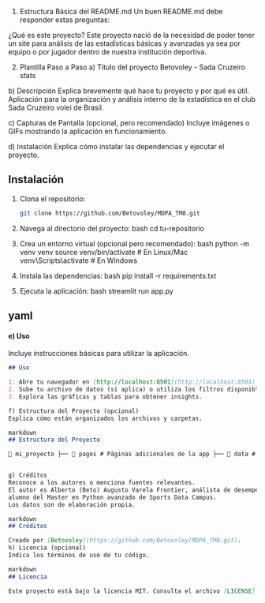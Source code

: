 1. Estructura Básica del README.md
Un buen README.md debe responder estas preguntas:

¿Qué es este proyecto?
Este proyecto nació de la necesidad de poder tener un site para análisis de las estadísticas básicas y avanzadas ya sea por equipo o por jugador dentro
de nuestra institución deportiva.

2. Plantilla Paso a Paso
a) Título del proyecto
Betovoley - Sada Cruzeiro stats

b) Descripción
Explica brevemente qué hace tu proyecto y por qué es útil.
Aplicación para la organización y análisis interno de la estadística en el club Sada Cruzeiro volei de Brasil.

c) Capturas de Pantalla (opcional, pero recomendado)
Incluye imágenes o GIFs mostrando la aplicación en funcionamiento.

d) Instalación
Explica cómo instalar las dependencias y ejecutar el proyecto.
## Instalación

1. Clona el repositorio:
   ```bash
   git clone https://github.com/Betovoley/MDPA_TM8.git

2. Navega al directorio del proyecto:
bash
cd tu-repositorio

3. Crea un entorno virtual (opcional pero recomendado):
bash
python -m venv venv
source venv/bin/activate       # En Linux/Mac
venv\Scripts\activate          # En Windows

4. Instala las dependencias:
bash
pip install -r requirements.txt

5. Ejecuta la aplicación:
bash
streamlit run app.py


yaml
---

#### e) Uso
Incluye instrucciones básicas para utilizar la aplicación.

```markdown
## Uso

1. Abre tu navegador en [http://localhost:8501](http://localhost:8501) después de ejecutar la app.
2. Sube tu archivo de datos (si aplica) o utiliza los filtros disponibles.
3. Explora las gráficas y tablas para obtener insights.

f) Estructura del Proyecto (opcional)
Explica cómo están organizados los archivos y carpetas.

markdown
## Estructura del Proyecto

📁 mi_proyecto ├── 📁 pages # Páginas adicionales de la app ├── 📁 data # Datos de ejemplo ├── app.py # Archivo principal de Streamlit ├── requirements.txt # Dependencias del proyecto ├── README.md # Este archivo


g) Créditos
Reconoce a los autores o menciona fuentes relevantes.
El autor es Alberto (Beto) Augusto Varela Frontier, análista de desempenho del Club Sada Cruzeiro volei de Barsil y
alumno del Master en Python avanzado de Sports Data Campus.
Los datos son de elaboración propia.

markdown
## Créditos

Creado por [Betovoley](https://github.com/Betovoley/MDPA_TM8.git).
h) Licencia (opcional)
Indica los términos de uso de tu código.

markdown
## Licencia

Este proyecto está bajo la licencia MIT. Consulta el archivo [LICENSE](LICENSE) para más detal
